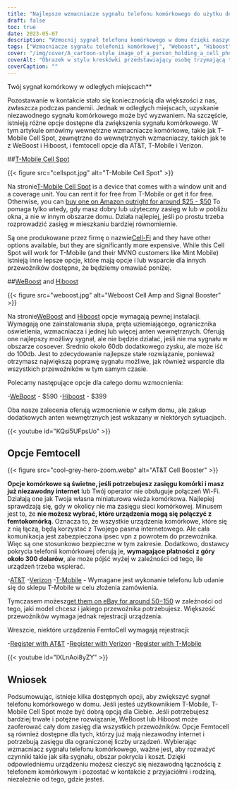 ```yaml
---
title: "Najlepsze wzmacniacze sygnału telefonu komórkowego do użytku domowego"
draft: false
toc: true
date: 2023-05-07
description: "Wzmocnij sygnał telefonu komórkowego w domu dzięki naszym najlepszym propozycjom zapewniającym niezawodną łączność i zasięg w całym domu."
tags: ["Wzmacniacze sygnału telefonii komórkowej", "Weboost", "Hiboost", "Łączność domowa", "Zasięg telefonii komórkowej", "Femtocell", "Wzmacniacze sygnału komórkowego", "Wzmacniacze sygnału bezprzewodowego", "Urządzenia wzmacniające sygnał", "Łączność mobilna", "Odbiór telefonów komórkowych", "Home Internet", "Wzmacniacze bezprzewodowe", "Elektronika", "Home Improvement", "Telekomunikacja", "Technologia", "Inteligentne Domy", "Wifi Calling", "Sieć komórkowa"]
cover: "/img/cover/A_cartoon-style_image_of_a_person_holding_a_cell_phone.png"
coverAlt: "Obrazek w stylu kreskówki przedstawiający osobę trzymającą telefon komórkowy i stojącą obok boostera z powiększającymi się paskami sygnału."
coverCaption: ""
---
```

 Twój sygnał komórkowy w odległych miejscach**

Pozostawanie w kontakcie stało się koniecznością dla większości z nas, zwłaszcza podczas pandemii. Jednak w odległych miejscach, uzyskanie niezawodnego sygnału komórkowego może być wyzwaniem. Na szczęście, istnieją różne opcje dostępne dla zwiększenia sygnału komórkowego. W tym artykule omówimy wewnętrzne wzmacniacze komórkowe, takie jak T-Mobile Cell Spot, zewnętrzne do wewnętrznych wzmacniaczy, takich jak te z WeBoost i Hiboost, i femtocell opcje dla AT&T, T-Mobile i Verizon.

##[T-Mobile Cell Spot](https://amzn.to/41cXppc)

{{< figure src="cellspot.jpg" alt="T-Mobile Cell Spot" >}}

Na stronie[T-Mobile Cell Spot](https://amzn.to/41cXppc) is a device that comes with a window unit and a coverage unit. You can rent it for free from T-Mobile or get it for free. Otherwise, you can [buy one on Amazon outright for around $25 - $50](https://amzn.to/41cXppc) To pomaga tylko wtedy, gdy masz dobry lub użyteczny zasięg w lub w pobliżu okna, a nie w innym obszarze domu. Działa najlepiej, jeśli po prostu trzeba rozprowadzić zasięg w mieszkaniu bardziej równomiernie.

Są one produkowane przez firmę o nazwie[Cell-Fi](https://nextivityinc.com/products/) and they have other options available, but they are significantly more expensive. While this Cell Spot will work for T-Mobile (and their MVNO customers like Mint Mobile) istnieją inne lepsze opcje, które mają opcje i lub wsparcie dla innych przewoźników dostępne, że będziemy omawiać poniżej.

##[WeBoost](https://amzn.to/42chuNG) and [Hiboost](https://amzn.to/3NPsSL6)

{{< figure src="weboost.jpg" alt="Weboost Cell Amp and Signal Booster" >}}

Na stronie[WeBoost](https://amzn.to/42chuNG) and [Hiboost](https://amzn.to/3NPsSL6) opcje wymagają pewnej instalacji. Wymagają one zainstalowania słupa, pręta uziemiającego, ogranicznika oświetlenia, wzmacniacza i jednej lub więcej anten wewnętrznych. Oferują one najlepszy możliwy sygnał, ale nie będzie działać, jeśli nie ma sygnału w obszarze cosoever. Średnio około 60db dodatkowego zysku, ale może iść do 100db. Jest to zdecydowanie najlepsze stałe rozwiązanie, ponieważ otrzymasz największą poprawę sygnału możliwe, jak również wsparcie dla wszystkich przewoźników w tym samym czasie.

Polecamy następujące opcje dla całego domu wzmocnienia:

-[WeBoost](https://amzn.to/42chuNG) - $590
-[Hiboost](https://amzn.to/3NPsSL6) - $399

Oba nasze zalecenia oferują wzmocnienie w całym domu, ale zakup dodatkowych anten wewnętrznych jest wskazany w niektórych sytuacjach.

{{< youtube id="KQsi5UFpsUo" >}}

## Opcje Femtocell

{{< figure src="cool-grey-hero-zoom.webp" alt="AT&T Cell Booster" >}}

**Opcje komórkowe są świetne, jeśli potrzebujesz zasięgu komórki i masz już niezawodny internet** lub Twój operator nie obsługuje połączeń Wi-Fi.
Działają one jak Twoja własna miniaturowa wieża komórkowa.
Najlepiej sprawdzają się, gdy w okolicy nie ma zasięgu sieci komórkowej.
Minusem jest to, że **nie możesz wybrać, które urządzenia mogą się połączyć z femtokomórką**. Oznacza to, że wszystkie urządzenia komórkowe, które się z nią łączą, będą korzystać z Twojego pasma internetowego. Ale cała komunikacja jest zabezpieczona ipsec vpn z powrotem do przewoźnika. Więc są one stosunkowo bezpieczne w tym zakresie.
Dodatkowo, dostawcy pokrycia telefonii komórkowej oferują je, **wymagające płatności z góry około 300 dolarów**, ale może pójść wyżej w zależności od tego, ile urządzeń trzeba wspierać.
 
-[AT&T](https://www.att.com/buy/accessories/Specialty-Items/att-cell-booster.html)
-[Verizon](https://www.verizon.com/products/verizon-lte-network-extender/)
-[T-Mobile](https://www.t-mobile.com/support/coverage/4g-lte-cellspot) - Wymagane jest wykonanie telefonu lub udanie się do sklepu T-Mobile w celu złożenia zamówienia.

Tymczasem możesz[get them on eBay for around $50-$150](https://www.ebay.com/sch/i.html?_nkw=femtocell) w zależności od tego, jaki model chcesz i jakiego przewoźnika potrzebujesz. Większość przewoźników wymaga jednak rejestracji urządzenia.

Wreszcie, niektóre urządzenia FemtoCell wymagają rejestracji:

-[Register with AT&T](https://www.att.com/device-support/article/wireless/KM1458172/ATT/ATTSS2FII)
-[Register with Verizon](https://www.verizonwireless.com/content/wcms/overlays/register-signal-booster.html)
-[Register with T-Mobile](https://www.t-mobile.com/support/coverage/4g-lte-cellspot)

{{< youtube id="IXLnAoi8yZY" >}}

## Wniosek

Podsumowując, istnieje kilka dostępnych opcji, aby zwiększyć sygnał telefonu komórkowego w domu. Jeśli jesteś użytkownikiem T-Mobile, T-Mobile Cell Spot może być dobrą opcją dla Ciebie. Jeśli potrzebujesz bardziej trwałe i potężne rozwiązanie, WeBoost lub Hiboost może zaoferować cały dom zasięg dla wszystkich przewoźników. Opcje Femtocell są również dostępne dla tych, którzy już mają niezawodny internet i potrzebują zasięgu dla ograniczonej liczby urządzeń. Wybierając wzmacniacz sygnału telefonu komórkowego, ważne jest, aby rozważyć czynniki takie jak siła sygnału, obszar pokrycia i koszt. Dzięki odpowiedniemu urządzeniu możesz cieszyć się niezawodną łącznością z telefonem komórkowym i pozostać w kontakcie z przyjaciółmi i rodziną, niezależnie od tego, gdzie jesteś.
